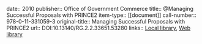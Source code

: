 date:: 2010
publisher:: Office of Government Commerce
title:: @Managing Successful Proposals with PRINCE2
item-type:: [[document]]
call-number:: 978-0-11-331059-3
original-title:: Managing Successful Proposals with PRINCE2
url:: DOI:10.13140/RG.2.2.33651.53280
links:: [Local library](zotero://select/library/items/IJZBKEUJ), [Web library](https://www.zotero.org/users/6520516/items/IJZBKEUJ)

